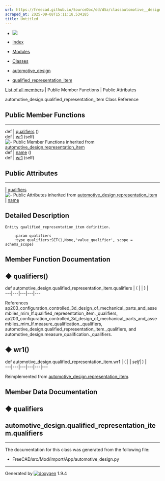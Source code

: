 ```yaml
---
url: https://freecad.github.io/SourceDoc/dd/d5a/classautomotive__design_1_1qualified__representation__item.html
scraped_at: 2025-09-08T15:11:18.534185
title: Untitled
---
```


  * [ ![](https://www.freecad.org/svg/logo-freecad.svg) ](https://freecadweb.org "FreeCAD")
  * [Index](../../index.html "Index")
  * [Modules](../../modules.html "Modules list")
  * [Classes](../../annotated.html "Annotated list")

  * [automotive_design](../../d4/ddf/namespaceautomotive__design.html)
  * [qualified_representation_item](../../dd/d5a/classautomotive__design_1_1qualified__representation__item.html)

[List of all members](../../d4/d7c/classautomotive__design_1_1qualified__representation__item-members.html) | Public Member Functions | Public Attributes

automotive_design.qualified_representation_item Class Reference

##  Public Member Functions  
  
---  
def | [qualifiers](../../dd/d5a/classautomotive__design_1_1qualified__representation__item.html#a3400e2777a885a16156314f8e5cd7f24) ()  
def | [wr1](../../dd/d5a/classautomotive__design_1_1qualified__representation__item.html#a8f0ab322e50ec01cac2bf910de28f180) (self)  
![-](../../closed.png) Public Member Functions inherited from
[automotive_design.representation_item](../../d3/d20/classautomotive__design_1_1representation__item.html)  
def | [name](../../d3/d20/classautomotive__design_1_1representation__item.html#a33b5812d92aa0d107b4fd4274c17b9d9) ()  
def | [wr1](../../d3/d20/classautomotive__design_1_1representation__item.html#af350c19fc5e5763d4991494a99d979ed) (self)  
  
##  Public Attributes  
  
---  
|
[qualifiers](../../dd/d5a/classautomotive__design_1_1qualified__representation__item.html#a1cab68a06f70058921a8d45073612f09)  
![-](../../closed.png) Public Attributes inherited from
[automotive_design.representation_item](../../d3/d20/classautomotive__design_1_1representation__item.html)  
|
[name](../../d3/d20/classautomotive__design_1_1representation__item.html#a3d48fe912053adaf5f187b606fa81c87)  
  
## Detailed Description

    
    
    Entity qualified_representation_item definition.
    
        :param qualifiers
        :type qualifiers:SET(1,None,'value_qualifier', scope = schema_scope)

## Member Function Documentation

## ◆ qualifiers()

def automotive_design.qualified_representation_item.qualifiers  | ( | | ) |   
---|---|---|---|---  
  
References
ap203_configuration_controlled_3d_design_of_mechanical_parts_and_assemblies_mim_lf.qualified_representation_item._qualifiers,
ap203_configuration_controlled_3d_design_of_mechanical_parts_and_assemblies_mim_lf.measure_qualification._qualifiers,
automotive_design.qualified_representation_item._qualifiers, and
automotive_design.measure_qualification._qualifiers.

## ◆ wr1()

def automotive_design.qualified_representation_item.wr1  | ( |  | _self_| ) |   
---|---|---|---|---|---  
  
Reimplemented from
[automotive_design.representation_item](../../d3/d20/classautomotive__design_1_1representation__item.html#af350c19fc5e5763d4991494a99d979ed).

## Member Data Documentation

## ◆ qualifiers

automotive_design.qualified_representation_item.qualifiers  
---  
  
* * *

The documentation for this class was generated from the following file:

  * FreeCAD/src/Mod/Import/App/automotive_design.py

* * *

Generated by
[![doxygen](../../doxygen.svg)](https://www.doxygen.org/index.html) 1.9.4

